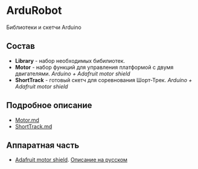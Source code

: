 # ArduRobot

Библиотеки и скетчи Arduino

## Состав
* **Library** - набор необходимых бибилиотек.
* **Motor** - набор функций для управления платформой с двумя двигателями. *Arduino + Adafruit motor shield*
* **ShortTrack** - готовый скетч для соревнования Шорт-Трек. *Arduino + Adafruit motor shield*

## Подробное описание
* [Motor.md](Motor/Motor.md)
* [ShortTrack.md](ShortTrack/ShortTrack.md)

## Аппаратная часть
* [Adafruit motor shield](https://www.adafruit.com/product/81#Learn). [Описание на русском](http://zelectro.cc/Adafruit_motor_shield)